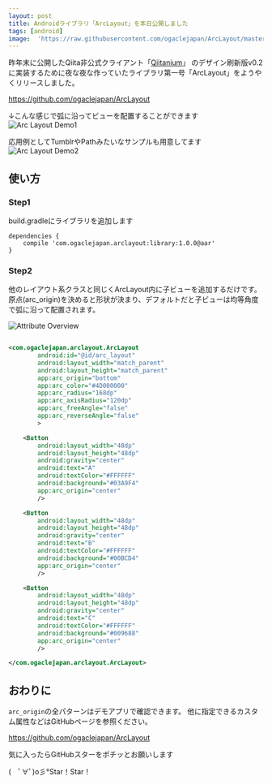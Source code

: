 ```yaml
---
layout: post
title: Androidライブラリ「ArcLayout」を本日公開しました
tags: [android]
image:  'https://raw.githubusercontent.com/ogaclejapan/ArcLayout/master/art/icon.png'
---
```


昨年末に公開したQiita非公式クライアント「[Qiitanium](https://github.com/ogaclejapan/Qiitanium)」
のデザイン刷新版v0.2に実装するために夜な夜な作っていたライブラリ第一号「ArcLayout」をようやくリリースしました。

https://github.com/ogaclejapan/ArcLayout

↓こんな感じで弧に沿ってビューを配置することができます
![Arc Layout Demo1](https://raw.githubusercontent.com/ogaclejapan/ArcLayout/master/art/demo1.gif)

応用例としてTumblrやPathみたいなサンプルも用意してます
![Arc Layout Demo2](https://raw.githubusercontent.com/ogaclejapan/ArcLayout/master/art/demo2.gif)


## 使い方

### Step1

build.gradleにライブラリを追加します

```
dependencies {
    compile 'com.ogaclejapan.arclayout:library:1.0.0@aar'
}
```

### Step2

他のレイアウト系クラスと同じくArcLayout内に子ビューを追加するだけです。
原点(arc_origin)を決めると形状が決まり、デフォルトだと子ビューは均等角度で弧に沿って配置されます。

![Attribute Overview](https://raw.githubusercontent.com/ogaclejapan/ArcLayout/master/art/attrs.png)

```xml

<com.ogaclejapan.arclayout.ArcLayout
        android:id="@id/arc_layout"
        android:layout_width="match_parent"
        android:layout_height="match_parent"
        app:arc_origin="bottom"
        app:arc_color="#4D000000"
        app:arc_radius="168dp"
        app:arc_axisRadius="120dp"
        app:arc_freeAngle="false"
        app:arc_reverseAngle="false"
        >

    <Button
        android:layout_width="48dp"
        android:layout_height="48dp"
        android:gravity="center"
        android:text="A"
        android:textColor="#FFFFFF"
        android:background="#03A9F4"
        app:arc_origin="center"
        />

    <Button
        android:layout_width="48dp"
        android:layout_height="48dp"
        android:gravity="center"
        android:text="B"
        android:textColor="#FFFFFF"
        android:background="#00BCD4"
        app:arc_origin="center"
        />

    <Button
        android:layout_width="48dp"
        android:layout_height="48dp"
        android:gravity="center"
        android:text="C"
        android:textColor="#FFFFFF"
        android:background="#009688"
        app:arc_origin="center"
        />

</com.ogaclejapan.arclayout.ArcLayout>

```

## おわりに

`arc_origin`の全パターンはデモアプリで確認できます。
他に指定できるカスタム属性などはGitHubページを参照ください。

https://github.com/ogaclejapan/ArcLayout

気に入ったらGitHubスターをポチッとお願いします

(　ﾟ∀ﾟ)o彡°Star！Star！
